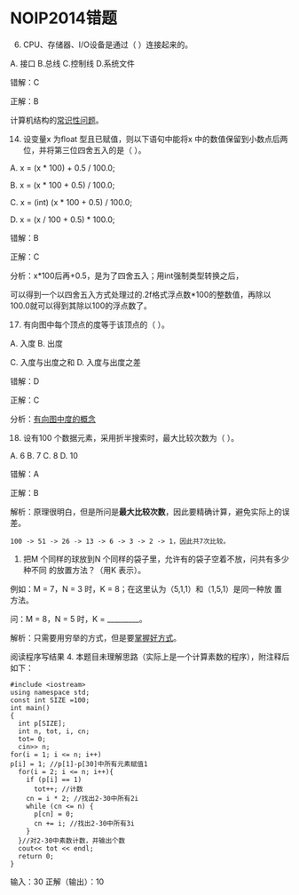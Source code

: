 # NOIP2014错题

6. CPU、存储器、I/O设备是通过（ ）连接起来的。

A. 接口 B.总线 C.控制线 D.系统文件

错解：C

正解：B

计算机结构的[常识性问题](https://blog.csdn.net/coslay/article/details/42134127)。

14. 设变量x 为float 型且已赋值，则以下语句中能将x 中的数值保留到小数点后两位，并将第三位四舍五入的是（ ）。

A. x = (x * 100) + 0.5 / 100.0;

B. x = (x * 100 + 0.5) / 100.0;

C. x = (int) (x * 100 + 0.5) / 100.0;

D. x = (x / 100 + 0.5) * 100.0;

错解：B

正解：C

分析：x*100后再+0.5，是为了四舍五入；用int强制类型转换之后，

可以得到一个以四舍五入方式处理过的.2f格式浮点数*100的整数值，再除以100.0就可以得到其除以100的浮点数了。

17. 有向图中每个顶点的度等于该顶点的（ ）。

A. 入度 B. 出度

C. 入度与出度之和 D. 入度与出度之差

错解：D

正解：C

分析：[有向图中度的概念](https://blog.csdn.net/why850901938/article/details/51365832)

18. 设有100 个数据元素，采用折半搜索时，最大比较次数为（ ）。

A. 6 B. 7 C. 8 D. 10

错解：A

正解：B

解析：原理很明白，但是所问是**最大比较次数**，因此要精确计算，避免实际上的误差。
```
100 -> 51 -> 26 -> 13 -> 6 -> 3 -> 2 -> 1，因此共7次比较。
```

1. 把M 个同样的球放到N 个同样的袋子里，允许有的袋子空着不放，问共有多少种不同
的放置方法？（用K 表示）。

例如：M = 7，N = 3 时，K = 8；在这里认为（5,1,1）和（1,5,1）是同一种放
置方法。

问：M = 8，N = 5 时，K = _________。

解析：只需要用穷举的方式，但是要[掌握好方式](http://azaleasays.com/2011/12/16/combinatorics-n-balls-in-m-boxes/)。


阅读程序写结果 4. 
本题目未理解思路（实际上是一个计算素数的程序），附注释后如下：
```
#include <iostream>
using namespace std;
const int SIZE =100;
int main()
{
  int p[SIZE];
  int n, tot, i, cn;
  tot= 0;
  cin>> n;
for(i = 1; i <= n; i++)
p[i] = 1; //p[1]-p[30]中所有元素赋值1
  for(i = 2; i <= n; i++){
    if (p[i] == 1)
      tot++; //计数
    cn = i * 2; //找出2-30中所有2i
    while (cn <= n) {
      p[cn] = 0;
      cn += i; //找出2-30中所有3i
    }
  }//对2-30中素数计数，并输出个数
  cout<< tot << endl;
  return 0;
}
```
输入：30
正解（输出）：10
